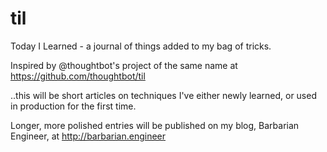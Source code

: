 # til
Today I Learned - a journal of things added to my bag of tricks.

Inspired by @thoughtbot's project of the same name at
https://github.com/thoughtbot/til

..this will be short articles on techniques I've either newly learned,
or used in production for the first time.

Longer, more polished entries will be published on my blog,
Barbarian Engineer, at http://barbarian.engineer


